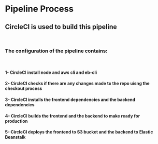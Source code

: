# Pipeline Process

## CircleCI is used to build this pipeline

<br>

### The configuration of the pipeline contains:

<br>

#### 1- CircleCI install node and aws cli and eb-cli

#### 2- CircleCI checks if there are any changes made to the repo uisng the checkout process

#### 3- CircleCI installs the frontend dependencies and the backend dependencies

#### 4- CircleCI builds the frontend and the backend to make ready for production

#### 5- CircleCI deploys the frontend to S3 bucket and the backend to Elastic Beanstalk

<br>